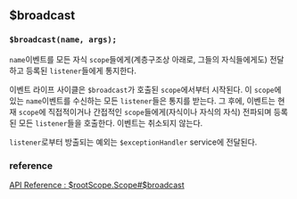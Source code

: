 ## $broadcast


### `$broadcast(name, args);`

`name`이벤트를 모든 자식 `scope`들에게(계층구조상 아래로, 그들의 자식들에게도) 전달하고 등록된 `listener`들에게 통지한다.

이벤트 라이프 사이클은 `$broadcast`가 호출된 `scope`에서부터 시작된다. 이 `scope`에 있는 `name`이벤트를 수신하는 모든 `listener`들은 통지를 받는다. 그 후에, 이벤트는 현재 `scope`에 직접적이거나 간접적인 `scope`들에게(자식이나 자식의 자식) 전파되며 등록된 모든 `listener`들을 호출한다. 이벤트는 취소되지 않는다.

`listener`로부터 방출되는 예외는 `$exceptionHandler` service에 전달된다.


### reference

[API Reference : $rootScope.Scope#$broadcast](https://docs.angularjs.org/api/ng/type/$rootScope.Scope#$broadcast)
